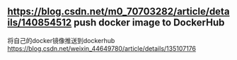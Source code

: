 https://blog.csdn.net/m0_70703282/article/details/140854512
push docker image to DockerHub
---
将自己的docker镜像推送到dockerhub https://blog.csdn.net/weixin_44649780/article/details/135107176